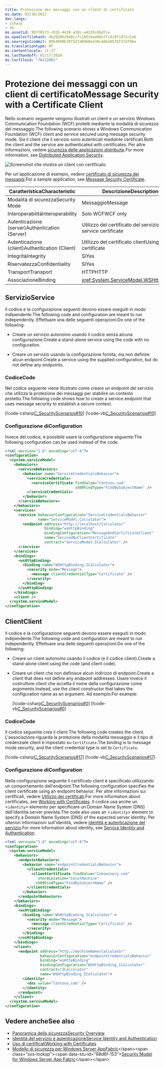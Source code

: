 ```yaml
---
title: Protezione dei messaggi con un client di certificato
ms.date: 03/30/2017
dev_langs:
- csharp
- vb
ms.assetid: 99770573-c815-4428-a38c-e4335c8bd7ce
ms.openlocfilehash: 4b282062040ccfc18534ad88effc4c0f1972c5a6
ms.sourcegitcommit: 09b4090b78f52fd09b0e430cd4b26576f1fdf96e
ms.translationtype: MT
ms.contentlocale: it-IT
ms.lasthandoff: 01/17/2020
ms.locfileid: "76212061"
---
```

# <a name="message-security-with-a-certificate-client"></a><span data-ttu-id="88d6f-102">Protezione dei messaggi con un client di certificato</span><span class="sxs-lookup"><span data-stu-id="88d6f-102">Message Security with a Certificate Client</span></span>
<span data-ttu-id="88d6f-103">Nello scenario seguente vengono illustrati un client e un servizio Windows Communication Foundation (WCF) protetti mediante la modalità di sicurezza del messaggio.</span><span class="sxs-lookup"><span data-stu-id="88d6f-103">The following scenario shows a Windows Communication Foundation (WCF) client and service secured using message security mode.</span></span> <span data-ttu-id="88d6f-104">Sia il client che il servizio sono autenticati mediante certificati.</span><span class="sxs-lookup"><span data-stu-id="88d6f-104">Both the client and the service are authenticated with certificates.</span></span> <span data-ttu-id="88d6f-105">Per altre informazioni, vedere [sicurezza delle applicazioni distribuite](../../../../docs/framework/wcf/feature-details/distributed-application-security.md).</span><span class="sxs-lookup"><span data-stu-id="88d6f-105">For more information, see [Distributed Application Security](../../../../docs/framework/wcf/feature-details/distributed-application-security.md).</span></span>

 ![Screenshot che mostra un client con certificato.](./media/message-security-with-a-certificate-client/client-with-certificate.gif)  
  
 <span data-ttu-id="88d6f-107">Per un'applicazione di esempio, vedere [certificato di sicurezza dei messaggi](../../../../docs/framework/wcf/samples/message-security-certificate.md).</span><span class="sxs-lookup"><span data-stu-id="88d6f-107">For a sample application, see [Message Security Certificate](../../../../docs/framework/wcf/samples/message-security-certificate.md).</span></span>  

|<span data-ttu-id="88d6f-108">Caratteristica</span><span class="sxs-lookup"><span data-stu-id="88d6f-108">Characteristic</span></span>|<span data-ttu-id="88d6f-109">Descrizione</span><span class="sxs-lookup"><span data-stu-id="88d6f-109">Description</span></span>|  
|--------------------|-----------------|  
|<span data-ttu-id="88d6f-110">Modalità di sicurezza</span><span class="sxs-lookup"><span data-stu-id="88d6f-110">Security Mode</span></span>|<span data-ttu-id="88d6f-111">Messaggio</span><span class="sxs-lookup"><span data-stu-id="88d6f-111">Message</span></span>|  
|<span data-ttu-id="88d6f-112">Interoperabilità</span><span class="sxs-lookup"><span data-stu-id="88d6f-112">Interoperability</span></span>|<span data-ttu-id="88d6f-113">Solo WCF</span><span class="sxs-lookup"><span data-stu-id="88d6f-113">WCF only</span></span>|  
|<span data-ttu-id="88d6f-114">Autenticazione (server)</span><span class="sxs-lookup"><span data-stu-id="88d6f-114">Authentication (Server)</span></span>|<span data-ttu-id="88d6f-115">Utilizzo del certificato del servizio</span><span class="sxs-lookup"><span data-stu-id="88d6f-115">Using service certificate</span></span>|  
|<span data-ttu-id="88d6f-116">Autenticazione (client)</span><span class="sxs-lookup"><span data-stu-id="88d6f-116">Authentication (Client)</span></span>|<span data-ttu-id="88d6f-117">Utilizzo del certificato client</span><span class="sxs-lookup"><span data-stu-id="88d6f-117">Using client certificate</span></span>|  
|<span data-ttu-id="88d6f-118">Integrità</span><span class="sxs-lookup"><span data-stu-id="88d6f-118">Integrity</span></span>|<span data-ttu-id="88d6f-119">Sì</span><span class="sxs-lookup"><span data-stu-id="88d6f-119">Yes</span></span>|  
|<span data-ttu-id="88d6f-120">Riservatezza</span><span class="sxs-lookup"><span data-stu-id="88d6f-120">Confidentiality</span></span>|<span data-ttu-id="88d6f-121">Sì</span><span class="sxs-lookup"><span data-stu-id="88d6f-121">Yes</span></span>|  
|<span data-ttu-id="88d6f-122">Transport</span><span class="sxs-lookup"><span data-stu-id="88d6f-122">Transport</span></span>|<span data-ttu-id="88d6f-123">HTTP</span><span class="sxs-lookup"><span data-stu-id="88d6f-123">HTTP</span></span>|  
|<span data-ttu-id="88d6f-124">Associazione</span><span class="sxs-lookup"><span data-stu-id="88d6f-124">Binding</span></span>|<xref:System.ServiceModel.WSHttpBinding>|  
  
## <a name="service"></a><span data-ttu-id="88d6f-125">Servizio</span><span class="sxs-lookup"><span data-stu-id="88d6f-125">Service</span></span>  
 <span data-ttu-id="88d6f-126">Il codice e la configurazione seguenti devono essere eseguiti in modo indipendente.</span><span class="sxs-lookup"><span data-stu-id="88d6f-126">The following code and configuration are meant to run independently.</span></span> <span data-ttu-id="88d6f-127">Effettuare una delle seguenti operazioni:</span><span class="sxs-lookup"><span data-stu-id="88d6f-127">Do one of the following:</span></span>  
  
- <span data-ttu-id="88d6f-128">Creare un servizio autonomo usando il codice senza alcuna configurazione.</span><span class="sxs-lookup"><span data-stu-id="88d6f-128">Create a stand-alone service using the code with no configuration.</span></span>  
  
- <span data-ttu-id="88d6f-129">Creare un servizio usando la configurazione fornita, ma non definire alcun endpoint.</span><span class="sxs-lookup"><span data-stu-id="88d6f-129">Create a service using the supplied configuration, but do not define any endpoints.</span></span>  
  
### <a name="code"></a><span data-ttu-id="88d6f-130">Codice</span><span class="sxs-lookup"><span data-stu-id="88d6f-130">Code</span></span>  
 <span data-ttu-id="88d6f-131">Nel codice seguente viene illustrato come creare un endpoint del servizio che utilizza la protezione dei messaggi per stabilire un contesto protetto.</span><span class="sxs-lookup"><span data-stu-id="88d6f-131">The following code shows how to create a service endpoint that uses message security to establish a secure context.</span></span>  
  
 [!code-csharp[C_SecurityScenarios#10](../../../../samples/snippets/csharp/VS_Snippets_CFX/c_securityscenarios/cs/source.cs#10)]
 [!code-vb[C_SecurityScenarios#10](../../../../samples/snippets/visualbasic/VS_Snippets_CFX/c_securityscenarios/vb/source.vb#10)]  
  
### <a name="configuration"></a><span data-ttu-id="88d6f-132">Configurazione di</span><span class="sxs-lookup"><span data-stu-id="88d6f-132">Configuration</span></span>  
 <span data-ttu-id="88d6f-133">Invece del codice, è possibile usare la configurazione seguente:</span><span class="sxs-lookup"><span data-stu-id="88d6f-133">The following configuration can be used instead of the code.</span></span>  
  
```xml  
<?xml version="1.0" encoding="utf-8"?>  
<configuration>  
  <system.serviceModel>  
    <behaviors>  
      <serviceBehaviors>  
        <behavior name="ServiceCredentialsBehavior">  
          <serviceCredentials>  
            <serviceCertificate findValue="Contoso.com"  
                                x509FindType="FindBySubjectName" />  
          </serviceCredentials>  
        </behavior>  
      </serviceBehaviors>  
    </behaviors>  
    <services>  
      <service behaviorConfiguration="ServiceCredentialsBehavior"   
               name="ServiceModel.Calculator">  
        <endpoint address="http://localhost/Calculator"   
                  binding="wsHttpBinding"  
                  bindingConfiguration="MessageAndCertificateClient"   
                  name="SecuredByClientCertificate"  
                  contract="ServiceModel.ICalculator" />  
      </service>  
    </services>  
    <bindings>  
      <wsHttpBinding>  
        <binding name="WSHttpBinding_ICalculator">  
          <security mode="Message">  
            <message clientCredentialType="Certificate" />  
          </security>  
        </binding>  
      </wsHttpBinding>  
    </bindings>  
    <client />  
  </system.serviceModel>  
</configuration>  
```  
  
## <a name="client"></a><span data-ttu-id="88d6f-134">Client</span><span class="sxs-lookup"><span data-stu-id="88d6f-134">Client</span></span>  
 <span data-ttu-id="88d6f-135">Il codice e la configurazione seguenti devono essere eseguiti in modo indipendente.</span><span class="sxs-lookup"><span data-stu-id="88d6f-135">The following code and configuration are meant to run independently.</span></span> <span data-ttu-id="88d6f-136">Effettuare una delle seguenti operazioni:</span><span class="sxs-lookup"><span data-stu-id="88d6f-136">Do one of the following:</span></span>  
  
- <span data-ttu-id="88d6f-137">Creare un client autonomo usando il codice (e il codice client).</span><span class="sxs-lookup"><span data-stu-id="88d6f-137">Create a stand-alone client using the code (and client code).</span></span>  
  
- <span data-ttu-id="88d6f-138">Creare un client che non definisce alcun indirizzo di endpoint.</span><span class="sxs-lookup"><span data-stu-id="88d6f-138">Create a client that does not define any endpoint addresses.</span></span> <span data-ttu-id="88d6f-139">Usare invece il costruttore client che accetta il nome della configurazione come argomento.</span><span class="sxs-lookup"><span data-stu-id="88d6f-139">Instead, use the client constructor that takes the configuration name as an argument.</span></span> <span data-ttu-id="88d6f-140">Ad esempio:</span><span class="sxs-lookup"><span data-stu-id="88d6f-140">For example:</span></span>  
  
     [!code-csharp[C_SecurityScenarios#0](../../../../samples/snippets/csharp/VS_Snippets_CFX/c_securityscenarios/cs/source.cs#0)]
     [!code-vb[C_SecurityScenarios#0](../../../../samples/snippets/visualbasic/VS_Snippets_CFX/c_securityscenarios/vb/source.vb#0)]  
  
### <a name="code"></a><span data-ttu-id="88d6f-141">Codice</span><span class="sxs-lookup"><span data-stu-id="88d6f-141">Code</span></span>  
 <span data-ttu-id="88d6f-142">Il codice seguente crea il client.</span><span class="sxs-lookup"><span data-stu-id="88d6f-142">The following code creates the client.</span></span> <span data-ttu-id="88d6f-143">L'associazione riguarda la protezione della modalità messaggio e il tipo di credenziale client è impostato su `Certificate`.</span><span class="sxs-lookup"><span data-stu-id="88d6f-143">The binding is to message mode security, and the client credential type is set to `Certificate`.</span></span>  
  
 [!code-csharp[C_SecurityScenarios#17](../../../../samples/snippets/csharp/VS_Snippets_CFX/c_securityscenarios/cs/source.cs#17)]
 [!code-vb[C_SecurityScenarios#17](../../../../samples/snippets/visualbasic/VS_Snippets_CFX/c_securityscenarios/vb/source.vb#17)]  
  
### <a name="configuration"></a><span data-ttu-id="88d6f-144">Configurazione di</span><span class="sxs-lookup"><span data-stu-id="88d6f-144">Configuration</span></span>  
 <span data-ttu-id="88d6f-145">Nella configurazione seguente il certificato client è specificato utilizzando un comportamento dell'endpoint.</span><span class="sxs-lookup"><span data-stu-id="88d6f-145">The following configuration specifies the client certificate using an endpoint behavior.</span></span> <span data-ttu-id="88d6f-146">Per altre informazioni sui certificati, vedere [Utilizzo dei certificati](../../../../docs/framework/wcf/feature-details/working-with-certificates.md).</span><span class="sxs-lookup"><span data-stu-id="88d6f-146">For more information about certificates, see [Working with Certificates](../../../../docs/framework/wcf/feature-details/working-with-certificates.md).</span></span> <span data-ttu-id="88d6f-147">Il codice usa anche un <`identity`> elemento per specificare un Domain Name System (DNS) dell'identità server prevista.</span><span class="sxs-lookup"><span data-stu-id="88d6f-147">The code also uses an <`identity`> element to specify a Domain Name System (DNS) of the expected server identity.</span></span> <span data-ttu-id="88d6f-148">Per ulteriori informazioni sull'identità, vedere [identità e autenticazione del servizio](../../../../docs/framework/wcf/feature-details/service-identity-and-authentication.md).</span><span class="sxs-lookup"><span data-stu-id="88d6f-148">For more information about identity, see [Service Identity and Authentication](../../../../docs/framework/wcf/feature-details/service-identity-and-authentication.md).</span></span>  
  
```xml  
<?xml version="1.0" encoding="utf-8"?>  
<configuration>  
  <system.serviceModel>  
    <behaviors>  
      <endpointBehaviors>  
        <behavior name="endpointCredentialsBehavior">  
          <clientCredentials>  
            <clientCertificate findValue="Cohowinery.com"   
               storeLocation="LocalMachine"  
              x509FindType="FindBySubjectName" />  
          </clientCredentials>  
        </behavior>  
      </endpointBehaviors>  
    </behaviors>  
    <bindings>  
      <wsHttpBinding>  
        <binding name="WSHttpBinding_ICalculator" >  
          <security mode="Message">  
            <message clientCredentialType="Certificate" />  
          </security>  
        </binding>  
      </wsHttpBinding>  
    </bindings>  
    <client>  
      <endpoint address="http://machineName/Calculator"   
                behaviorConfiguration="endpointCredentialsBehavior"  
                binding="wsHttpBinding"  
                bindingConfiguration="WSHttpBinding_ICalculator"  
                contract="ICalculator"  
                name="WSHttpBinding_ICalculator">  
        <identity>  
          <dns value="Contoso.com" />  
        </identity>  
      </endpoint>  
    </client>  
  </system.serviceModel>  
</configuration>  
```  
  
## <a name="see-also"></a><span data-ttu-id="88d6f-149">Vedere anche</span><span class="sxs-lookup"><span data-stu-id="88d6f-149">See also</span></span>

- [<span data-ttu-id="88d6f-150">Panoramica della sicurezza</span><span class="sxs-lookup"><span data-stu-id="88d6f-150">Security Overview</span></span>](../../../../docs/framework/wcf/feature-details/security-overview.md)
- [<span data-ttu-id="88d6f-151">Identità del servizio e autenticazione</span><span class="sxs-lookup"><span data-stu-id="88d6f-151">Service Identity and Authentication</span></span>](../../../../docs/framework/wcf/feature-details/service-identity-and-authentication.md)
- [<span data-ttu-id="88d6f-152">Uso di certificati</span><span class="sxs-lookup"><span data-stu-id="88d6f-152">Working with Certificates</span></span>](../../../../docs/framework/wcf/feature-details/working-with-certificates.md)
- <span data-ttu-id="88d6f-153">[Modello di sicurezza per Windows Server AppFabric](https://docs.microsoft.com/previous-versions/appfabric/ee677202(v=azure.10))</span><span class="sxs-lookup"><span data-stu-id="88d6f-153">[Security Model for Windows Server App Fabric](https://docs.microsoft.com/previous-versions/appfabric/ee677202(v=azure.10))</span></span>
